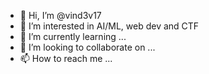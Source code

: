 - 👋 Hi, I’m @vind3v17
- 👀 I’m interested in AI/ML, web dev and CTF
- 🌱 I’m currently learning ...
- 💞️ I’m looking to collaborate on ...
- 📫 How to reach me ...

<!---
vind3v17/vind3v17 is a ✨ special ✨ repository because its `README.md` (this file) appears on your GitHub profile.
You can click the Preview link to take a look at your changes.
--->
